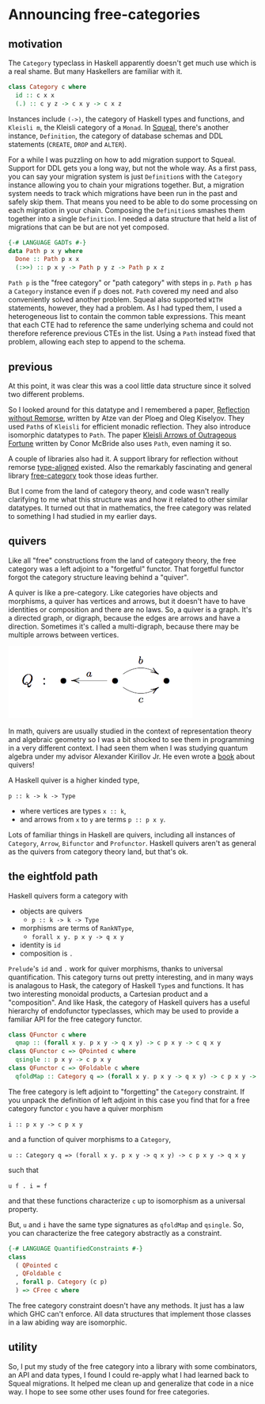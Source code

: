 # Announcing free-categories

## motivation

The `Category` typeclass in Haskell apparently doesn't
get much use which is a real shame. But many Haskellers
are familiar with it.

```Haskell
class Category c where
  id :: c x x
  (.) :: c y z -> c x y -> c x z
```

Instances include `(->)`, the category of Haskell types and functions,
and `Kleisli m`, the Kleisli category of a `Monad`. In
[Squeal](https://github.com/morphismtech/squeal/),
there's another instance, `Definition`, the category of
database schemas and DDL statements (`CREATE`, `DROP` and `ALTER`).

For a while I was puzzling on how to add migration support to Squeal.
Support for DDL gets you a long way, but not the whole way.
As a first pass, you can say your migration system is just `Definition`s
with the `Category` instance allowing you to chain your migrations
together. But, a migration system needs to track which migrations have
been run in the past and safely skip them. That means you need to be able
to do some processing on each migration in your chain. Composing
the `Definition`s smashes them together into a single `Definition`.
I needed a data structure that held a list of migrations that can be
but are not yet composed.

```Haskell
{-# LANGUAGE GADTs #-}
data Path p x y where
  Done :: Path p x x
  (:>>) :: p x y -> Path p y z -> Path p x z
```

`Path p` is the "free category" or "path category" with steps in `p`.
`Path p` has a `Category` instance even if `p` does not.
`Path` covered my need and also conveniently solved another problem.
Squeal also supported `WITH` statements, however, they had a problem.
As I had typed them, I used a heterogeneous list to contain
the common table expressions. This meant that each CTE had to reference
the same underlying schema and could not therefore reference previous
CTEs in the list. Using a `Path` instead fixed that problem, allowing
each step to append to the schema.

## previous

At this point, it was clear this was a cool little data structure
since it solved two different problems.

So I looked around for this datatype and I remembered a paper,
[Reflection without Remorse](http://okmij.org/ftp/Haskell/zseq.pdf),
written by Atze van der Ploeg and Oleg Kiselyov. They used `Path`s
of `Kleisli` for efficient monadic reflection. They also introduce
isomorphic datatypes to `Path`.
The paper
[Kleisli Arrows of Outrageous Fortune](https://personal.cis.strath.ac.uk/conor.mcbride/Kleisli.pdf)
written by Conor McBride also uses `Path`, even naming it so.

A couple of libraries also had it. A support library for reflection
without remorse [type-aligned](https://github.com/atzeus/type-aligned)
existed. Also the remarkably fascinating and general library
[free-category](https://github.com/coot/free-category) took
those ideas further.

But I come from the land of category theory, and code wasn't really
clarifying to me what this structure was and how it related to
other similar datatypes. It turned out that in mathematics, the
free category was related to something I had studied in my earlier days.

## quivers

Like all "free" constructions from the land of category theory,
the free category was a left adjoint to a "forgetful" functor.
That forgetful functor forgot the category structure leaving behind
a "quiver".

A quiver is like a pre-category. Like categories have objects and
morphisms, a quiver has vertices and arrows, but it doesn't have
to have identities or composition and there are no laws. So, a quiver
is a graph. It's a directed graph, or digraph, because the edges are arrows
and have a direction. Sometimes it's called a multi-digraph, because
there may be multiple arrows between vertices.

![quiver](quiver.gif)

In math, quivers are usually studied in the context of representation
theory and algebraic geometry so I was a bit shocked to see them
in programming in a very different context. I had seen them
when I was studying quantum algebra under my advisor Alexander Kirillov Jr.
He even wrote a
[book](https://www.amazon.com/Representations-Varieties-Graduate-Studies-Mathematics/dp/1470423073)
about quivers!

A Haskell quiver is a higher kinded type,

`p :: k -> k -> Type`

  * where vertices are types `x :: k`,
  * and arrows from `x` to `y` are terms `p :: p x y`.

Lots of familiar things in Haskell are quivers, including all
instances of `Category`, `Arrow`, `Bifunctor` and `Profunctor`.
Haskell quivers aren't as general as the quivers from category
theory land, but that's ok.

## the eightfold path

Haskell quivers form a category with

* objects are quivers
  * `p :: k -> k -> Type`
* morphisms are terms of `RankNType`,
  * `forall x y. p x y -> q x y`
* identity is `id`
* composition is `.`

`Prelude`'s `id` and `.` work for quiver morphisms,
thanks to universal quantification. This category turns out
pretty interesting, and in many ways is analagous to Hask, the
category of Haskell `Type`s and functions. It has two interesting
monoidal products, a Cartesian product and a "composition".
And like Hask, the category of Haskell quivers has a useful hierarchy of
endofunctor typeclasses, which may be used to provide a familiar
API for the free category functor.

```Haskell
class QFunctor c where
  qmap :: (forall x y. p x y -> q x y) -> c p x y -> c q x y
class QFunctor c => QPointed c where
  qsingle :: p x y -> c p x y
class QFunctor c => QFoldable c where
  qfoldMap :: Category q => (forall x y. p x y -> q x y) -> c p x y -> q x y
```

The free category is left adjoint to "forgetting" the `Category` constraint.
If you unpack the definition of left adjoint in this case you find that for
a free category functor `c` you have a quiver morphism

`i :: p x y -> c p x y`

and a function of quiver morphisms to a `Category`,

`u :: Category q => (forall x y. p x y -> q x y) -> c p x y -> q x y`

such that

`u f . i = f`

and that these functions characterize `c` up to isomorphism as a universal property.

But, `u` and `i` have the same type signatures as `qfoldMap` and `qsingle`.
So, you can characterize the free category abstractly as a constraint.

```Haskell
{-# LANGUAGE QuantifiedConstraints #-}
class
  ( QPointed c
  , QFoldable c
  , forall p. Category (c p)
  ) => CFree c where
```

The free category constraint doesn't have any methods. It just has a law
which GHC can't enforce. All data structures that implement those classes
in a law abiding way are isomorphic.

## utility

So, I put my study of the free category into a library with
some combinators, an API and data types, I found I could re-apply
what I had learned back to Squeal migrations. It helped me clean up
and generalize that code in a nice way. I hope to see some other
uses found for free categories.
